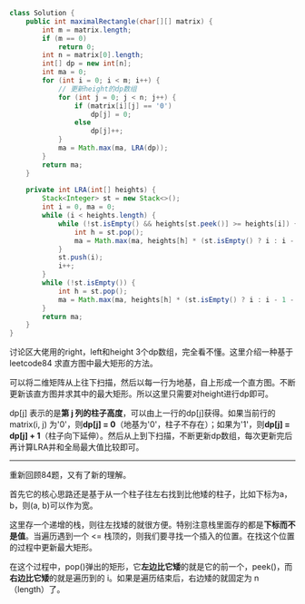 ``` java
class Solution {
    public int maximalRectangle(char[][] matrix) {
        int m = matrix.length;
        if (m == 0)
            return 0;
        int n = matrix[0].length;
        int[] dp = new int[n];
        int ma = 0;
        for (int i = 0; i < m; i++) {
            // 更新height的dp数组
            for (int j = 0; j < n; j++) {
                if (matrix[i][j] == '0')
                    dp[j] = 0;
                else
                    dp[j]++;
            }
            ma = Math.max(ma, LRA(dp));
        }
        return ma;
    }
    
    private int LRA(int[] heights) {
        Stack<Integer> st = new Stack<>();
        int i = 0, ma = 0;
        while (i < heights.length) {
            while (!st.isEmpty() && heights[st.peek()] >= heights[i]) {
                int h = st.pop();
                ma = Math.max(ma, heights[h] * (st.isEmpty() ? i : i - 1 - st.peek()));
            }
            st.push(i);
            i++;
        }
        while (!st.isEmpty()) {
            int h = st.pop();
            ma = Math.max(ma, heights[h] * (st.isEmpty() ? i : i - 1 - st.peek()));
        }
        return ma;
    }
}
```

讨论区大佬用的right，left和height 3个dp数组，完全看不懂。这里介绍一种基于leetcode84 求直方图中最大矩形的方法。

可以将二维矩阵从上往下扫描，然后以每一行为地基，自上形成一个直方图。不断更新该直方图并求其中的最大矩形。所以这里只需要对height进行dp即可。

dp[j] 表示的是**第 j 列的柱子高度**，可以由上一行的dp[j]获得。如果当前行的 matrix(i, j) 为'0'，则**dp[j] = 0**（地基为'0'，柱子不存在）；如果为'1'，则**dp[j] = dp[j] + 1**（柱子向下延伸）。然后从上到下扫描，不断更新dp数组，每次更新完后再计算LRA并和全局最大值比较即可。

------

重新回顾84题，又有了新的理解。

首先它的核心思路还是基于从一个柱子往左右找到比他矮的柱子，比如下标为a，b，则(a, b)可以作为宽。

这里存一个递增的栈，则往左找矮的就很方便。特别注意栈里面存的都是**下标而不是值**。当遍历遇到一个 <= 栈顶的，则我们要寻找一个插入的位置。在找这个位置的过程中更新最大矩形。

在这个过程中，pop()弹出的矩形，它**左边比它矮**的就是它的前一个，peek()，而**右边比它矮**的就是遍历到的 i。如果是遍历结束后，右边矮的就固定为 n （length）了。

